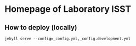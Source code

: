 # Homepage of Laboratory ISST

## How to deploy (locally)

`jekyll serve --config=_config.yml,_config.development.yml`
